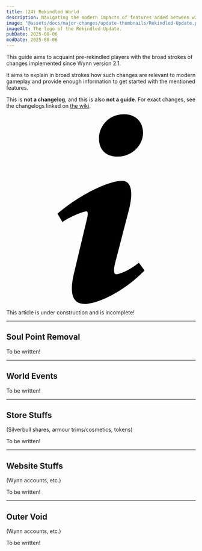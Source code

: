 ```yaml
---
title: (24) Rekindled World
description: Navigating the modern impacts of features added between w2.1 (S24) and w2.0.4 (F23). Intended to rapidly acquaint returning players with the relevant details of past changes.
image: "@assets/docs/major-changes/update-thumbnails/Rekindled-Update.png"
imageAlt: The logo of the Rekindled Update.
pubDate: 2025-08-06
modDate: 2025-08-06
---
```


This guide aims to acquaint pre-rekindled players with the broad strokes of changes implemented since Wynn version 2.1.

It aims to explain in broad strokes how such changes are relevant to modern gameplay and provide enough information to get started with the mentioned features.

This is **not a changelog**, and this is also **not a guide**. For exact changes, see the changelogs linked on [the wiki](https://wynncraft.wiki.gg/wiki/Version_history).

<div class="flex items-center glass text-white text-sm font-bold px-4 py-1" role="alert">
  <svg class="fill-current w-4 h-4 mr-2" xmlns="http://www.w3.org/2000/svg" viewBox="0 0 20 20"><path d="M12.432 0c1.34 0 2.01.912 2.01 1.957 0 1.305-1.164 2.512-2.679 2.512-1.269 0-2.009-.75-1.974-1.99C9.789 1.436 10.67 0 12.432 0zM8.309 20c-1.058 0-1.833-.652-1.093-3.524l1.214-5.092c.211-.814.246-1.141 0-1.141-.317 0-1.689.562-2.502 1.117l-.528-.88c2.572-2.186 5.531-3.467 6.801-3.467 1.057 0 1.233 1.273.705 3.23l-1.391 5.352c-.246.945-.141 1.271.106 1.271.317 0 1.357-.392 2.379-1.207l.6.814C12.098 19.02 9.365 20 8.309 20z"/>

</svg>
  <p>This article is under construction and is incomplete!</p>
</div>

---

## Soul Point Removal
<p class="glass">To be written!</p>

---

## World Events
<p class="glass">To be written!</p>

---

## Store Stuffs
(Silverbull shares, armour trims/cosmetics, tokens)
<p class="glass">To be written!</p>

---

## Website Stuffs
(Wynn accounts, etc.)
<p class="glass">To be written!</p>

---

## Outer Void
(Wynn accounts, etc.)
<p class="glass">To be written!</p>
